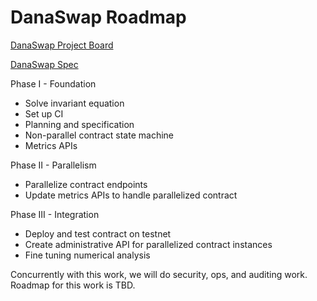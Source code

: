 # DanaSwap Roadmap

[DanaSwap Project Board](https://github.com/orgs/ArdanaLabs/projects/1)

[DanaSwap Spec](https://github.com/ArdanaLabs/DanaSwap-spec)

Phase I - Foundation
 * Solve invariant equation
 * Set up CI
 * Planning and specification
 * Non-parallel contract state machine
 * Metrics APIs

Phase II - Parallelism
 * Parallelize contract endpoints
 * Update metrics APIs to handle parallelized contract

Phase III - Integration
 * Deploy and test contract on testnet
 * Create administrative API for parallelized contract instances
 * Fine tuning numerical analysis

Concurrently with this work, we will do security, ops, and auditing work. Roadmap for this work is TBD.
